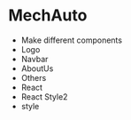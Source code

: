 # MechAuto

* Make different components 
* Logo
* Navbar
* AboutUs
* Others
* React
* React Style2
* style

